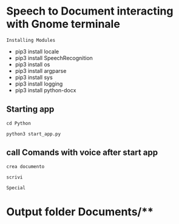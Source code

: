 # Speech to Document interacting with Gnome terminale

``Installing Modules``

- pip3 install locale
- pip3 install SpeechRecognition
- pip3 install  os
- pip3 install argparse
- pip3 install sys
- pip3 install logging
- pip3 install python-docx


## Starting app

`` cd Python ``

`` python3 start_app.py ``

## call  Comands  with voice after start app

``crea documento``

``scrivi``

``Special``

# Output folder Documents/**
